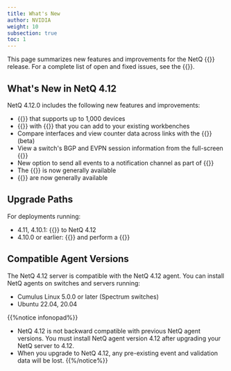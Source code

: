 ```yaml
---
title: What's New
author: NVIDIA
weight: 10
subsection: true
toc: 1
---
```


This page summarizes new features and improvements for the NetQ {{<version>}} release. For a complete list of open and fixed issues, see the {{<link title="NVIDIA NetQ 4.12 Release Notes" text="release notes">}}.

## What's New in NetQ 4.12

NetQ 4.12.0 includes the following new features and improvements:

- {{<link title="Before You Install" text="New installation option">}} that supports up to 1,000 devices
- {{<link title="Focus Your Monitoring Using Workbenches" text="New workbench">}} with {{<link title="Access Data with Cards" text="additional cards">}} that you can add to your existing workbenches
- Compare interfaces and view counter data across links with the {{<link title="Interfaces/#compare-link-interfaces" text="link health view">}} (beta)
- View a switch's BGP and EVPN session information from the full-screen {{<link title="Switches" text="switch dashboard">}}
- New option to send all events to a notification channel as part of {{<link title="Configure System Event Notifications/#create-a-channel" text="the channel setup process">}}
- The {{<link title="Network Topology" text="topology view">}} is now generally available
- {{<link title="Validate Network Protocol and Service Operations/#topology-validations" text="Topology validations">}} are now generally available

## Upgrade Paths

For deployments running:

- 4.11, 4.10.1: {{<link title="Upgrade NetQ Virtual Machines" text="upgrade directly">}} to NetQ 4.12
- 4.10.0 or earlier: {{<link title="Back Up and Restore NetQ" text="back up your NetQ data">}} and perform a {{<link title="Install the NetQ System" text="new installation">}}

## Compatible Agent Versions

The NetQ 4.12 server is compatible with the NetQ 4.12 agent. You can install NetQ agents on switches and servers running:

- Cumulus Linux 5.0.0 or later (Spectrum switches)
- Ubuntu 22.04, 20.04

{{%notice infonopad%}}
- NetQ 4.12 is not backward compatible with previous NetQ agent versions. You must install NetQ agent version 4.12 after upgrading your NetQ server to 4.12.
- When you upgrade to NetQ 4.12, any pre-existing event and validation data will be lost.
{{%/notice%}}